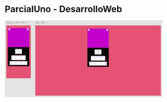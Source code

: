 # ParcialUno - DesarrolloWeb

![alt text](https://github.com/YouthDaconer/ParcialUno-DesarrolloWeb/blob/master/img.PNG)
